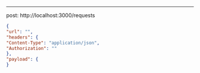 
---
post: http://localhost:3000/requests


```json
{
"url": "",
"headers": {
"Content-Type": "application/json",
"Authorization": ""
},
"payload": {
}

```
